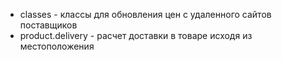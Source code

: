* classes - классы для обновления цен с удаленного сайтов поставщиков 
* product.delivery - расчет доставки в товаре исходя из местоположения 
